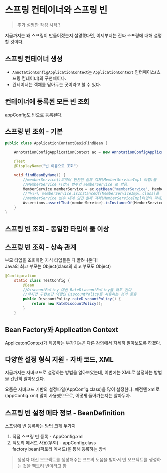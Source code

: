 # 스프링 컨테이너와 스프링 빈
> 추가 설명만 작성 시작.?


지금까지는 왜 스프링이 만들어졌는지 설명했다면, 이제부터는 진짜 스프링에 대해 설명할 것이다.  

## 스프링 컨테이너 생성
- `AnnotationConfigApplicationContext`는 `ApplicationContext` 인터페이스(스프링 컨테이너)의 구현체이다.  
- 컨테이너는 객체를 담아두는 곳이라고 볼 수 있다.

## 컨테이너에 등록된 모든 빈 조회
appConfig도 빈으로 등록된다.  

## 스프링 빈 조회 - 기본
```java
public class ApplicationContextBasicFindBean {

    AnnotationConfigApplicationContext ac = new AnnotationConfigApplicationContext(AppConfig.class);

    @Test
    @DisplayName("빈 이름으로 조회")

    void findBeanByName() {
        //memberService()로부터 반환된 실제 객체(MemberServiceImpl 타입)를
        //MemberService 타입의 변수인 memberService 로 받음.
        MemberService memberService = ac.getBean("memberService", MemberService.class);
        //따라서, memberService.isInstanceOf(MemberServiceImpl.class)를 실행하면
        //memberService 변수 내에 담긴 실제 객체(MemberServiceImpl타입의 객체)가 MemberServiceImpl 타입의 인스턴스인지 비교하게 됨.
        Assertions.assertThat(memberService).isInstanceOf(MemberServiceImpl.class);
    }
}
```
## 스프링 빈 조회 - 동일한 타입이 둘 이상

## 스프링 빈 조회 - 상속 관계
부모 타입을 조회하면 자식 타입들은 다 끌려나온다!   
Java의 최고 부모는 Object(class의 최고 부모도 Object)

```java
@Configuration
    static class TestConfig {
        @Bean
        //DiscountPolicy 대신 RateDiscountPolicy를 해도 된다
        //하지만 구현보단 역할인 DiscountPolicy를 사용하는 것이 좋음
        public DiscountPolicy rateDiscountPolicy() {
            return new RateDiscountPolicy();
        }
    }
```
## Bean Factory와 Application Context
ApplicatonContext가 제공하는 부가기능은 다른 강의에서 자세히 알아보도록 하겠다.

## 다양한 설정 형식 지원 - 자바 코드, XML
지금까지는 자바코드로 설정하는 방법을 알아보았는데, 이번에는 XML로 설정하는 방법을 간단히 알아보겠다.

요즘은 자바코드 기반의 설정파일(AppConfig.class)을 많이 설정한다. 예전엔 xml로(appConfig.xml) 많이 사용했으므로, 어떻게 돌아가는지는 알아두자.
## 스프링 빈 설정 메타 정보 - BeanDefinition
스프링에 빈 등록하는 방법 크게 두가지

1. 직접 스프링 빈 등록 - AppConfig.xml
2. 팩토리 메서드 사용(우회) - appConfig.class  
factory bean(팩토리 메서드)을 통해 등록하는 방식  

>생성자 대신 오브젝트를 생성해주는 코드의 도움을 받아서 빈 오브젝트를 생성하는 것을 팩토리 빈이라고 함